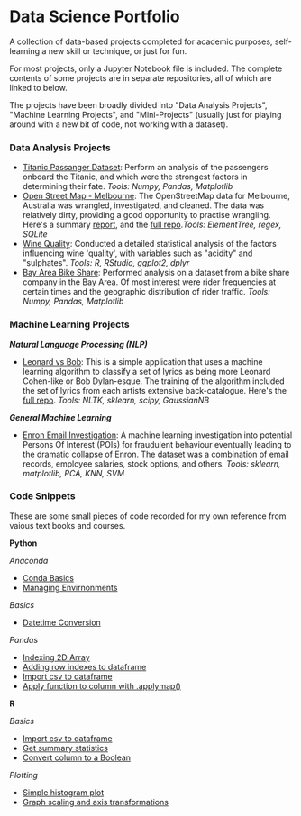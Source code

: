 # Data Science Portfolio

A collection of data-based projects completed for academic purposes, self-learning a new skill or technique, or just for fun.

For most projects, only a Jupyter Notebook file is included. The complete contents of some projects are in separate repositories, all of which are linked to below.

The projects have been broadly divided into "Data Analysis Projects", "Machine Learning Projects", and "Mini-Projects" (usually just for playing around with a new bit of code, not working with a dataset).

### Data Analysis Projects

  * [Titanic Passanger Dataset](https://github.com/tttgm/Data-Science-Portfolio/blob/master/Titanic%20Data%20Analysis.ipynb): Perform an analysis of the passengers onboard the Titanic, and which were the strongest factors in determining their fate. *Tools: Numpy, Pandas, Matplotlib*
  * [Open Street Map - Melbourne](https://github.com/tttgm/Data-Science-Portfolio/blob/master/OpenStreetMap%20data%20Melbourne.ipynb): The OpenStreetMap data for Melbourne, Australia was wrangled, investigated, and cleaned. The data was relatively dirty, providing a good opportunity to practise wrangling. Here's a summary [report](https://github.com/tttgm/Data-Science-Portfolio/blob/master/osm_report.ipynb), and the [full repo](https://github.com/tttgm/OSM-Data-Project).*Tools: ElementTree, regex, SQLite*
  * [Wine Quality](https://github.com/tttgm/Data-Science-Portfolio/blob/master/wine-quality-dataset.rmd): Conducted a detailed statistical analysis of the factors influencing wine 'quality', with variables such as "acidity" and "sulphates". *Tools: R, RStudio, ggplot2, dplyr*
  * [Bay Area Bike Share](https://github.com/tttgm/Data-Science-Portfolio/blob/master/Bay_Area_Bike_Share_Analysis.ipynb): Performed analysis on a dataset from a bike share company in the Bay Area. Of most interest were rider frequencies at certain times and the geographic distribution of rider traffic. *Tools: Numpy, Pandas, Matplotlib*

### Machine Learning Projects
**_Natural Language Processing (NLP)_**

 * [Leonard vs Bob](https://github.com/tttgm/Data-Science-Portfolio/blob/master/LeonardBobProj.ipynb): This is a simple application that uses a machine learning algorithm to classify a set of lyrics as being more Leonard Cohen-like or Bob Dylan-esque. The training of the algorithm included the set of lyrics from each artists extensive back-catalogue. Here's the [full repo](https://github.com/tttgm/LeonardOrBob). *Tools: NLTK, sklearn, scipy, GaussianNB*
 
**_General Machine Learning_**

 * [Enron Email Investigation](https://github.com/tttgm/Data-Science-Portfolio/blob/master/EnronEmailInvestigation-ML.ipynb): A machine learning investigation into potential Persons Of Interest (POIs) for fraudulent behaviour eventually leading to the dramatic collapse of Enron. The dataset was a combination of email records, employee salaries, stock options, and others. *Tools: sklearn, matplotlib, PCA, KNN, SVM*

### Code Snippets
These are some small pieces of code recorded for my own reference from vaious text books and courses.

**Python**

_Anaconda_

 * [Conda Basics](https://github.com/tttgm/code-snippets/blob/master/Anaconda/conda_basics.py)
 * [Managing Envirnonments](https://github.com/tttgm/code-snippets/blob/master/Anaconda/managing_environments.py)

_Basics_
 * [Datetime Conversion](https://github.com/tttgm/code-snippets/blob/master/python-basics/datetime_conversion.py)

_Pandas_
 * [Indexing 2D Array](https://github.com/tttgm/code-snippets/blob/master/pandas/indexing_pandas_array.py)
 * [Adding row indexes to dataframe](https://github.com/tttgm/code-snippets/blob/master/pandas/adding_row_indexes.py)
 * [Import csv to dataframe](https://github.com/tttgm/code-snippets/blob/master/pandas/csv_to_dataframe.py)
 * [Apply function to column with .applymap()](https://github.com/tttgm/code-snippets/blob/master/pandas/apply_func_with_applymap.py)

**R**

_Basics_
 * [Import csv to dataframe](https://github.com/tttgm/code-snippets/blob/master/R-basics/read_csv_r.py)
 * [Get summary statistics](https://github.com/tttgm/code-snippets/blob/master/R-basics/get_summary_stats.py)
 * [Convert column to a Boolean](https://github.com/tttgm/code-snippets/blob/master/R-basics/convert_col_to_boolean.py)

_Plotting_
 * [Simple histogram plot](https://github.com/tttgm/code-snippets/blob/master/R-basics/basic_histogram.py)
 * [Graph scaling and axis transformations](https://github.com/tttgm/code-snippets/blob/master/R-basics/graph_scaling_r.py)
